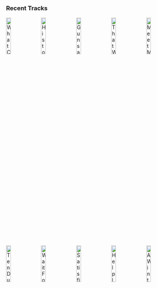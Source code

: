 ### Recent Tracks
[<img src='https://lastfm.freetls.fastly.net/i/u/300x300/4cf77b14210f9932461cd2a0421f66a8.png' width='16%' height='16%' alt='What Comes Next?'>](https://www.last.fm/music/jonathan%2bgroff/_/what%2bcomes%2bnext%253f)&nbsp;&nbsp;&nbsp;&nbsp;[<img src='https://lastfm.freetls.fastly.net/i/u/300x300/4cf77b14210f9932461cd2a0421f66a8.png' width='16%' height='16%' alt='History Has Its Eyes On You'>](https://www.last.fm/music/christopher%2bjackson/_/history%2bhas%2bits%2beyes%2bon%2byou)&nbsp;&nbsp;&nbsp;&nbsp;[<img src='https://lastfm.freetls.fastly.net/i/u/300x300/4cf77b14210f9932461cd2a0421f66a8.png' width='16%' height='16%' alt='Guns and Ships'>](https://www.last.fm/music/leslie%2bodom%2bjr./_/guns%2band%2bships)&nbsp;&nbsp;&nbsp;&nbsp;[<img src='https://lastfm.freetls.fastly.net/i/u/300x300/3a45f08c32702b682d944b15bad8e0d9.png' width='16%' height='16%' alt='That Would Be Enough'>](https://www.last.fm/music/phillipa%2bsoo/_/that%2bwould%2bbe%2benough)&nbsp;&nbsp;&nbsp;&nbsp;[<img src='https://lastfm.freetls.fastly.net/i/u/300x300/3a45f08c32702b682d944b15bad8e0d9.png' width='16%' height='16%' alt='Meet Me Inside'>](https://www.last.fm/music/lin-manuel%2bmiranda/_/meet%2bme%2binside)&nbsp;&nbsp;&nbsp;&nbsp;<br>[<img src='https://lastfm.freetls.fastly.net/i/u/300x300/4cf77b14210f9932461cd2a0421f66a8.png' width='16%' height='16%' alt='Ten Duel Commandments'>](https://www.last.fm/music/anthony%2bramos/_/ten%2bduel%2bcommandments)&nbsp;&nbsp;&nbsp;&nbsp;[<img src='https://lastfm.freetls.fastly.net/i/u/300x300/4cf77b14210f9932461cd2a0421f66a8.png' width='16%' height='16%' alt='Wait For It'>](https://www.last.fm/music/leslie%2bodom%2bjr./_/wait%2bfor%2bit)&nbsp;&nbsp;&nbsp;&nbsp;[<img src='https://lastfm.freetls.fastly.net/i/u/300x300/4cf77b14210f9932461cd2a0421f66a8.png' width='16%' height='16%' alt='Satisfied'>](https://www.last.fm/music/ren%25c3%25a9e%2belise%2bgoldsberry/_/satisfied)&nbsp;&nbsp;&nbsp;&nbsp;[<img src='https://lastfm.freetls.fastly.net/i/u/300x300/4cf77b14210f9932461cd2a0421f66a8.png' width='16%' height='16%' alt='Helpless'>](https://www.last.fm/music/phillipa%2bsoo/_/helpless)&nbsp;&nbsp;&nbsp;&nbsp;[<img src='https://lastfm.freetls.fastly.net/i/u/300x300/4cf77b14210f9932461cd2a0421f66a8.png' width='16%' height='16%' alt='A Winters Ball'>](https://www.last.fm/music/leslie%2bodom%2bjr./_/a%2bwinter%2527s%2bball)&nbsp;&nbsp;&nbsp;&nbsp;<br>